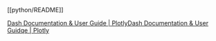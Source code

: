 [[python/README]]

[Dash Documentation & User Guide | PlotlyDash Documentation & User Guidqe | Plotly](https://dash.plotly.com/)

 
